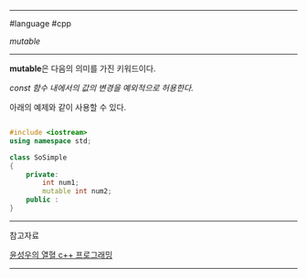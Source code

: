 
---

#language #cpp 

*mutable*

---

**mutable**은 다음의 의미를 가진 키워드이다.

*const 함수 내에서의 값의 변경을 예외적으로 허용한다.*

아래의 예제와 같이 사용할 수 있다.

```cpp

#include <iostream>
using namespace std;

class SoSimple
{
	private:
		int num1;
		mutable int num2;
	public :
}


```

---

참고자료

[윤성우의 열혈 c++ 프로그래밍](https://product.kyobobook.co.kr/detail/S000001589147)

---